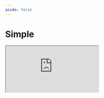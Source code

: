 ```yaml
---
aside: false
---
```

# Simple
<iframe src="https://stackblitz.com/edit/vue-formify-starter-ktlyw3?ctl=1&embed=1&file=src%2FApp.vue" />

